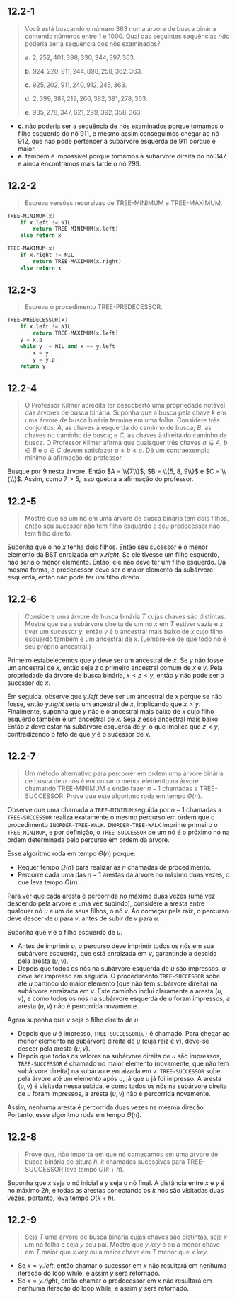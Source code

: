 ## 12.2-1

> Você está buscando o número 363 numa árvore de busca binária contendo números entre 1 e 1000. Qual das seguintes sequências _não_ poderia ser a sequência dos nós examinados?
>
> **a.** $2, 252, 401, 398, 330, 344, 397, 363$.
>
> **b.** $924, 220, 911, 244, 898, 258, 362, 363$.
>
> **c.** $925, 202, 911, 240, 912, 245, 363$.
>
> **d.** $2, 399, 387, 219, 266, 382, 381, 278, 363$.
>
> **e.** $935, 278, 347, 621, 299, 392, 358, 363$.

- **c.** não poderia ser a sequência de nós examinados porque tomamos o filho esquerdo do nó $911$, e mesmo assim conseguimos chegar ao nó $912$, que não pode pertencer à subárvore esquerda de $911$ porque é maior.
- **e.** também é impossível porque tomamos a subárvore direita do nó $347$ e ainda encontramos mais tarde o nó $299$.

## 12.2-2

> Escreva versões recursivas de $\text{TREE-MINIMUM}$ e $\text{TREE-MAXIMUM}$.

```cpp
TREE-MINIMUM(x)
    if x.left != NIL
        return TREE-MINIMUM(x.left)
    else return x
```

```cpp
TREE-MAXIMUM(x)
    if x.right != NIL
        return TREE-MAXIMUM(x.right)
    else return x
```

## 12.2-3

> Escreva o procedimento $\text{TREE-PREDECESSOR}$.

```cpp
TREE-PREDECESSOR(x)
    if x.left != NIL
        return TREE-MAXIMUM(x.left)
    y = x.p
    while y != NIL and x == y.left
        x = y
        y = y.p
    return y
```

## 12.2-4

> O Professor Kilmer acredita ter descoberto uma propriedade notável das árvores de busca binária. Suponha que a busca pela chave $k$ em uma árvore de busca binária termina em uma folha. Considere três conjuntos: $A$, as chaves à esquerda do caminho de busca; $B$, as chaves no caminho de busca; e $C$, as chaves à direita do caminho de busca. O Professor Kilmer afirma que quaisquer três chaves $a \in A$, $b \in B$ e $c \in C$ devem satisfazer $a \le b \le c$. Dê um contraexemplo mínimo à afirmação do professor.

Busque por $9$ nesta árvore. Então $A = \\{7\\}$, $B = \\{5, 8, 9\\}$ e $C = \\{\\}$. Assim, como $7 > 5$, isso quebra a afirmação do professor.

## 12.2-5

> Mostre que se um nó em uma árvore de busca binária tem dois filhos, então seu sucessor não tem filho esquerdo e seu predecessor não tem filho direito.

Suponha que o nó $x$ tenha dois filhos. Então seu sucessor é o menor elemento da BST enraizada em $x.right$. Se ele tivesse um filho esquerdo, não seria o menor elemento. Então, ele não deve ter um filho esquerdo. Da mesma forma, o predecessor deve ser o maior elemento da subárvore esquerda, então não pode ter um filho direito.

## 12.2-6

> Considere uma árvore de busca binária $T$ cujas chaves são distintas. Mostre que se a subárvore direita de um nó $x$ em $T$ estiver vazia e $x$ tiver um sucessor $y$, então $y$ é o ancestral mais baixo de $x$ cujo filho esquerdo também é um ancestral de $x$. (Lembre-se de que todo nó é seu próprio ancestral.)

Primeiro estabelecemos que $y$ deve ser um ancestral de $x$. Se $y$ não fosse um ancestral de $x$, então seja $z$ o primeiro ancestral comum de $x$ e $y$. Pela propriedade da árvore de busca binária, $x < z < y$, então $y$ não pode ser o sucessor de $x$.

Em seguida, observe que $y.left$ deve ser um ancestral de $x$ porque se não fosse, então $y.right$ seria um ancestral de $x$, implicando que $x > y$. Finalmente, suponha que $y$ não é o ancestral mais baixo de $x$ cujo filho esquerdo também é um ancestral de $x$. Seja $z$ esse ancestral mais baixo. Então $z$ deve estar na subárvore esquerda de $y$, o que implica que $z < y$, contradizendo o fato de que $y$ é o sucessor de $x$.

## 12.2-7

> Um método alternativo para percorrer em ordem uma árvore binária de busca de $n$ nós é encontrar o menor elemento na árvore chamando $\text{TREE-MINIMUM}$ e então fazer $n - 1$ chamadas a $\text{TREE-SUCCESSOR}$. Prove que este algoritmo roda em tempo $\Theta(n)$.

Observe que uma chamada a `TREE-MINIMUM` seguida por $n - 1$ chamadas a `TREE-SUCCESSOR` realiza exatamente o mesmo percurso em ordem que o procedimento `INORDER-TREE-WALK`. `INORDER-TREE-WALK` imprime primeiro o `TREE-MINIMUM`, e por definição, o `TREE-SUCCESSOR` de um nó é o próximo nó na ordem determinada pelo percurso em ordem da árvore.

Esse algoritmo roda em tempo $\Theta(n)$ porque:

* Requer tempo $\Omega(n)$ para realizar as $n$ chamadas de procedimento.
* Percorre cada uma das $n - 1$ arestas da árvore no máximo duas vezes, o que leva tempo $O(n)$.

Para ver que cada aresta é percorrida no máximo duas vezes (uma vez descendo pela árvore e uma vez subindo), considere a aresta entre qualquer nó $u$ e um de seus filhos, o nó $v$. Ao começar pela raiz, o percurso deve descer de $u$ para $v$, antes de subir de $v$ para $u$.

Suponha que $v$ é o filho esquerdo de $u$.

* Antes de imprimir $u$, o percurso deve imprimir todos os nós em sua subárvore esquerda, que está enraizada em $v$, garantindo a descida pela aresta $(u, v)$.
* Depois que todos os nós na subárvore esquerda de $u$ são impressos, $u$ deve ser impresso em seguida. O procedimento `TREE-SUCCESSOR` sobe até $u$ partindo do maior elemento (que não tem subárvore direita) na subárvore enraizada em $v$. Este caminho inclui claramente a aresta $(u, v)$, e como todos os nós na subárvore esquerda de $u$ foram impressos, a aresta $(u, v)$ não é percorrida novamente.

Agora suponha que $v$ seja o filho direito de $u$.

* Depois que $u$ é impresso, `TREE-SUCCESSOR(u)` é chamado. Para chegar ao menor elemento na subárvore direita de $u$ (cuja raiz é $v$), deve-se descer pela aresta $(u, v)$.
* Depois que todos os valores na subárvore direita de $u$ são impressos, `TREE-SUCCESSOR` é chamado no maior elemento (novamente, que não tem subárvore direita) na subárvore enraizada em $v$. `TREE-SUCCESSOR` sobe pela árvore até um elemento após $u$, já que $u$ já foi impresso. A aresta $(u, v)$ é visitada nessa subida, e como todos os nós na subárvore direita de $u$ foram impressos, a aresta $(u, v)$ não é percorrida novamente.

Assim, nenhuma aresta é percorrida duas vezes na mesma direção. Portanto, esse algoritmo roda em tempo $\Theta(n)$.

## 12.2-8

> Prove que, não importa em que nó começamos em uma árvore de busca binária de altura $h$, $k$ chamadas sucessivas para $\text{TREE-SUCCESSOR}$ leva tempo $O(k + h)$.

Suponha que $x$ seja o nó inicial e $y$ seja o nó final. A distância entre $x$ e $y$ é no máximo $2h$, e todas as arestas conectando os $k$ nós são visitadas duas vezes, portanto, leva tempo $O(k + h)$.

## 12.2-9

> Seja $T$ uma árvore de busca binária cujas chaves são distintas, seja $x$ um nó folha e seja $y$ seu pai. Mostre que $y.key$ é ou a menor chave em $T$ maior que $x.key$ ou a maior chave em $T$ menor que $x.key$.

- Se $x = y.left$, então chamar o sucessor em $x$ não resultará em nenhuma iteração do loop while, e assim $y$ será retornado.
- Se $x = y.right$, então chamar o predecessor em $x$ não resultará em nenhuma iteração do loop while, e assim $y$ será retornado.